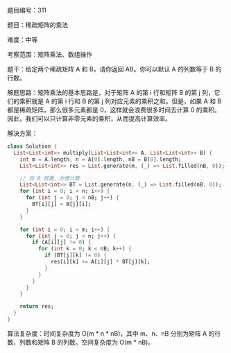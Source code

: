 题目编号：311

题目：稀疏矩阵的乘法

难度：中等

考察范围：矩阵乘法、数组操作

题干：给定两个稀疏矩阵 A 和 B，请你返回 AB。你可以默认 A 的列数等于 B 的行数。

解题思路：矩阵乘法的基本思路是，对于矩阵 A 的第 i 行和矩阵 B 的第 j 列，它们的乘积就是 A 的第 i 行和 B 的第 j 列对应元素的乘积之和。但是，如果 A 和 B 都是稀疏矩阵，那么很多元素都是 0，这样就会浪费很多时间去计算 0 的乘积。因此，我们可以只计算非零元素的乘积，从而提高计算效率。

解决方案：

```dart
class Solution {
  List<List<int>> multiply(List<List<int>> A, List<List<int>> B) {
    int m = A.length, n = A[0].length, nB = B[0].length;
    List<List<int>> res = List.generate(m, (_) => List.filled(nB, 0));

    // 将 B 转置，方便计算
    List<List<int>> BT = List.generate(n, (_) => List.filled(nB, 0));
    for (int i = 0; i < n; i++) {
      for (int j = 0; j < nB; j++) {
        BT[i][j] = B[j][i];
      }
    }

    for (int i = 0; i < m; i++) {
      for (int j = 0; j < n; j++) {
        if (A[i][j] != 0) {
          for (int k = 0; k < nB; k++) {
            if (BT[j][k] != 0) {
              res[i][k] += A[i][j] * BT[j][k];
            }
          }
        }
      }
    }

    return res;
  }
}
```

算法复杂度：时间复杂度为 O(m * n * nB)，其中 m、n、nB 分别为矩阵 A 的行数、列数和矩阵 B 的列数。空间复杂度为 O(m * nB)。
